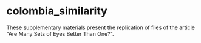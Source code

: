 # colombia_similarity
These supplementary materials present the replication of files of the article "Are Many Sets of Eyes Better Than One?".

